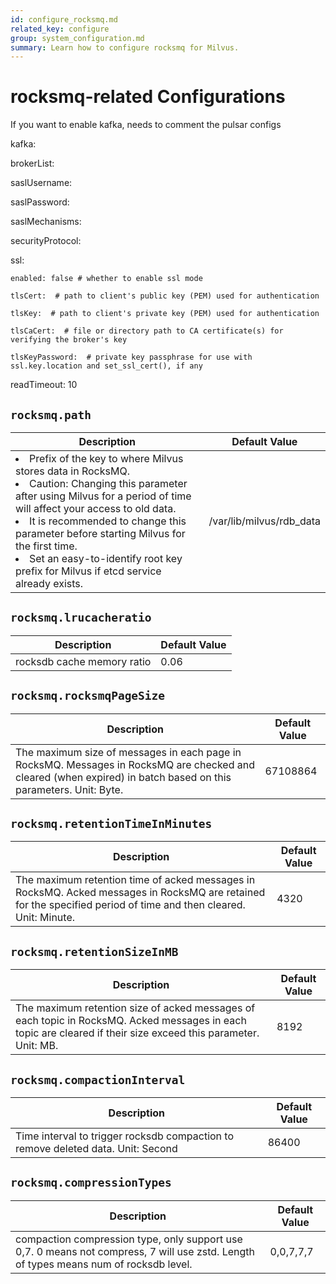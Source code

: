 ```yaml
---
id: configure_rocksmq.md
related_key: configure
group: system_configuration.md
summary: Learn how to configure rocksmq for Milvus.
---
```


# rocksmq-related Configurations

If you want to enable kafka, needs to comment the pulsar configs

kafka:

  brokerList: 

  saslUsername: 

  saslPassword: 

  saslMechanisms: 

  securityProtocol: 

  ssl:

    enabled: false # whether to enable ssl mode

    tlsCert:  # path to client's public key (PEM) used for authentication

    tlsKey:  # path to client's private key (PEM) used for authentication

    tlsCaCert:  # file or directory path to CA certificate(s) for verifying the broker's key

    tlsKeyPassword:  # private key passphrase for use with ssl.key.location and set_ssl_cert(), if any

  readTimeout: 10



## `rocksmq.path`

<table id="rocksmq.path">
  <thead>
    <tr>
      <th class="width80">Description</th>
      <th class="width20">Default Value</th> 
    </tr>
  </thead>
  <tbody>
    <tr>
      <td>
        <li>Prefix of the key to where Milvus stores data in RocksMQ.</li>      
        <li>Caution: Changing this parameter after using Milvus for a period of time will affect your access to old data.</li>      
        <li>It is recommended to change this parameter before starting Milvus for the first time.</li>      
        <li>Set an easy-to-identify root key prefix for Milvus if etcd service already exists.</li>      </td>
      <td>/var/lib/milvus/rdb_data</td>
    </tr>
  </tbody>
</table>


## `rocksmq.lrucacheratio`

<table id="rocksmq.lrucacheratio">
  <thead>
    <tr>
      <th class="width80">Description</th>
      <th class="width20">Default Value</th> 
    </tr>
  </thead>
  <tbody>
    <tr>
      <td>        rocksdb cache memory ratio      </td>
      <td>0.06</td>
    </tr>
  </tbody>
</table>


## `rocksmq.rocksmqPageSize`

<table id="rocksmq.rocksmqPageSize">
  <thead>
    <tr>
      <th class="width80">Description</th>
      <th class="width20">Default Value</th> 
    </tr>
  </thead>
  <tbody>
    <tr>
      <td>        The maximum size of messages in each page in RocksMQ. Messages in RocksMQ are checked and cleared (when expired) in batch based on this parameters. Unit: Byte.      </td>
      <td>67108864</td>
    </tr>
  </tbody>
</table>


## `rocksmq.retentionTimeInMinutes`

<table id="rocksmq.retentionTimeInMinutes">
  <thead>
    <tr>
      <th class="width80">Description</th>
      <th class="width20">Default Value</th> 
    </tr>
  </thead>
  <tbody>
    <tr>
      <td>        The maximum retention time of acked messages in RocksMQ. Acked messages in RocksMQ are retained for the specified period of time and then cleared. Unit: Minute.      </td>
      <td>4320</td>
    </tr>
  </tbody>
</table>


## `rocksmq.retentionSizeInMB`

<table id="rocksmq.retentionSizeInMB">
  <thead>
    <tr>
      <th class="width80">Description</th>
      <th class="width20">Default Value</th> 
    </tr>
  </thead>
  <tbody>
    <tr>
      <td>        The maximum retention size of acked messages of each topic in RocksMQ. Acked messages in each topic are cleared if their size exceed this parameter. Unit: MB.      </td>
      <td>8192</td>
    </tr>
  </tbody>
</table>


## `rocksmq.compactionInterval`

<table id="rocksmq.compactionInterval">
  <thead>
    <tr>
      <th class="width80">Description</th>
      <th class="width20">Default Value</th> 
    </tr>
  </thead>
  <tbody>
    <tr>
      <td>        Time interval to trigger rocksdb compaction to remove deleted data. Unit: Second      </td>
      <td>86400</td>
    </tr>
  </tbody>
</table>


## `rocksmq.compressionTypes`

<table id="rocksmq.compressionTypes">
  <thead>
    <tr>
      <th class="width80">Description</th>
      <th class="width20">Default Value</th> 
    </tr>
  </thead>
  <tbody>
    <tr>
      <td>        compaction compression type, only support use 0,7. 0 means not compress, 7 will use zstd. Length of types means num of rocksdb level.      </td>
      <td>0,0,7,7,7</td>
    </tr>
  </tbody>
</table>


